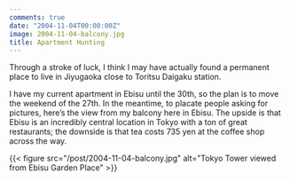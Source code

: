 ```yaml
---
comments: true
date: "2004-11-04T00:00:00Z"
image: 2004-11-04-balcony.jpg
title: Apartment Hunting
---
```


Through a stroke of luck, I think I may have actually found a permanent place
to live in Jiyugaoka close to Toritsu Daigaku station.<!--more-->

I have my current apartment in Ebisu until the 30th, so the plan is to move the
weekend of the 27th. In the meantime, to placate people asking for pictures,
here’s the view from my balcony here in Ebisu. The upside is that Ebisu is an
incredibly central location in Tokyo with a ton of great restaurants; the
downside is that tea costs 735 yen at the coffee shop across the way.

{{< figure src="/post/2004-11-04-balcony.jpg"
    alt="Tokyo Tower viewed from Ebisu Garden Place" >}}
